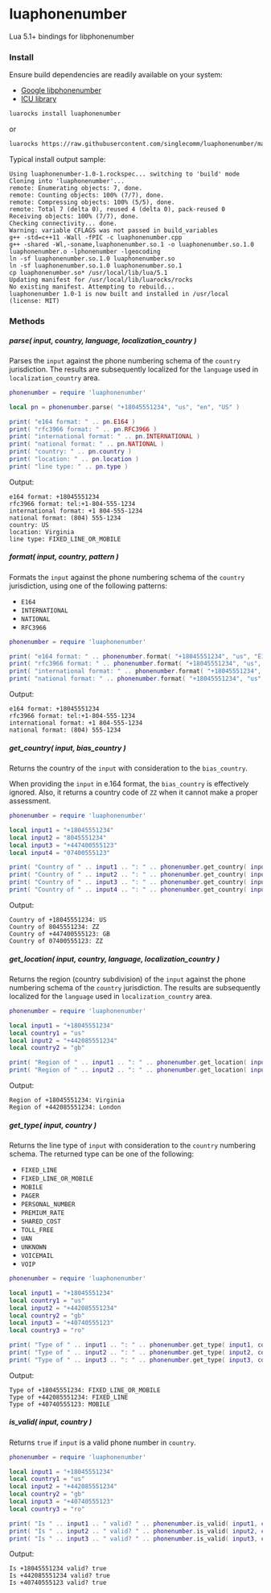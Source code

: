 # luaphonenumber
Lua 5.1+ bindings for libphonenumber

### Install
Ensure build dependencies are readily available on your system:
* [Google libphonenumber](https://github.com/googlei18n/libphonenumber)
* [ICU library](http://site.icu-project.org/)

```sh
luarocks install luaphonenumber
```

or

```sh
luarocks https://raw.githubusercontent.com/singlecomm/luaphonenumber/master/luaphonenumber-1.0-1.rockspec
```

Typical install output sample:
```
Using luaphonenumber-1.0-1.rockspec... switching to 'build' mode
Cloning into 'luaphonenumber'...
remote: Enumerating objects: 7, done.
remote: Counting objects: 100% (7/7), done.
remote: Compressing objects: 100% (5/5), done.
remote: Total 7 (delta 0), reused 4 (delta 0), pack-reused 0
Receiving objects: 100% (7/7), done.
Checking connectivity... done.
Warning: variable CFLAGS was not passed in build_variables
g++ -std=c++11 -Wall -fPIC -c luaphonenumber.cpp
g++ -shared -Wl,-soname,luaphonenumber.so.1 -o luaphonenumber.so.1.0 luaphonenumber.o -lphonenumber -lgeocoding
ln -sf luaphonenumber.so.1.0 luaphonenumber.so
ln -sf luaphonenumber.so.1.0 luaphonenumber.so.1
cp luaphonenumber.so* /usr/local/lib/lua/5.1
Updating manifest for /usr/local/lib/luarocks/rocks
No existing manifest. Attempting to rebuild...
luaphonenumber 1.0-1 is now built and installed in /usr/local (license: MIT)
```

### Methods

##### parse( input, country, language, localization_country )

Parses the `input` against the phone numbering schema of the `country` jurisdiction. The results are subsequently localized for the `language` used in `localization_country` area.

```lua
phonenumber = require 'luaphonenumber'

local pn = phonenumber.parse( "+18045551234", "us", "en", "US" )

print( "e164 format: " .. pn.E164 )
print( "rfc3966 format: " .. pn.RFC3966 )
print( "international format: " .. pn.INTERNATIONAL )
print( "national format: " .. pn.NATIONAL )
print( "country: " .. pn.country )
print( "location: " .. pn.location )
print( "line type: " .. pn.type )
```

Output:

```
e164 format: +18045551234
rfc3966 format: tel:+1-804-555-1234
international format: +1 804-555-1234
national format: (804) 555-1234
country: US
location: Virginia
line type: FIXED_LINE_OR_MOBILE
```

##### format( input, country, pattern )

Formats the `input` against the phone numbering schema of the `country` jurisdiction, using one of the following patterns:
* `E164`
* `INTERNATIONAL`
* `NATIONAL`
* `RFC3966`

```lua
phonenumber = require 'luaphonenumber'

print( "e164 format: " .. phonenumber.format( "+18045551234", "us", "E164" ) )
print( "rfc3966 format: " .. phonenumber.format( "+18045551234", "us", "RFC3966" ) )
print( "international format: " .. phonenumber.format( "+18045551234", "us", "INTERNATIONAL" ) )
print( "national format: " .. phonenumber.format( "+18045551234", "us", "NATIONAL" ) )
```

Output:

```
e164 format: +18045551234
rfc3966 format: tel:+1-804-555-1234
international format: +1 804-555-1234
national format: (804) 555-1234
```

##### get_country( input, bias_country )

Returns the country of the `input` with consideration to the `bias_country`.

When providing the `input` in e.164 format, the `bias_country` is effectively ignored. Also, it returns a country code of `ZZ` when it cannot make a proper assessment.

```lua
phonenumber = require 'luaphonenumber'

local input1 = "+18045551234"
local input2 = "8045551234"
local input3 = "+447400555123"
local input4 = "07400555123"

print( "Country of " .. input1 .. ": " .. phonenumber.get_country( input1, "us" ) )
print( "Country of " .. input2 .. ": " .. phonenumber.get_country( input2, "us" ) )
print( "Country of " .. input3 .. ": " .. phonenumber.get_country( input3, "us" ) )
print( "Country of " .. input4 .. ": " .. phonenumber.get_country( input4, "us" ) )
```

Output:

```
Country of +18045551234: US
Country of 8045551234: ZZ
Country of +447400555123: GB
Country of 07400555123: ZZ
```

##### get_location( input, country, language, localization_country )

Returns the region (country subdivision) of the `input` against the phone numbering schema of the `country` jurisdiction. The results are subsequently localized for the `language` used in `localization_country` area.

```lua
phonenumber = require 'luaphonenumber'

local input1 = "+18045551234"
local country1 = "us"
local input2 = "+442085551234"
local country2 = "gb"

print( "Region of " .. input1 .. ": " .. phonenumber.get_location( input1, country1, "en", "US" ) )
print( "Region of " .. input2 .. ": " .. phonenumber.get_location( input2, country2, "en", "US" ) )
```

Output:

```
Region of +18045551234: Virginia
Region of +442085551234: London
```

##### get_type( input, country )

Returns the line type of `input` with consideration to the `country` numbering schema. The returned type can be one of the following:
* `FIXED_LINE `
* `FIXED_LINE_OR_MOBILE `
* `MOBILE `
* `PAGER `
* `PERSONAL_NUMBER `
* `PREMIUM_RATE `
* `SHARED_COST `
* `TOLL_FREE `
* `UAN `
* `UNKNOWN `
* `VOICEMAIL `
* `VOIP `

```lua
phonenumber = require 'luaphonenumber'

local input1 = "+18045551234"
local country1 = "us"
local input2 = "+442085551234"
local country2 = "gb"
local input3 = "+40740555123"
local country3 = "ro"

print( "Type of " .. input1 .. ": " .. phonenumber.get_type( input1, country1 ) )
print( "Type of " .. input2 .. ": " .. phonenumber.get_type( input2, country2 ) )
print( "Type of " .. input3 .. ": " .. phonenumber.get_type( input3, country3 ) )
```

Output:

```
Type of +18045551234: FIXED_LINE_OR_MOBILE
Type of +442085551234: FIXED_LINE
Type of +40740555123: MOBILE
```

##### is_valid( input, country )

Returns `true` if `input` is a valid phone number in `country`.

```lua
phonenumber = require 'luaphonenumber'

local input1 = "+18045551234"
local country1 = "us"
local input2 = "+442085551234"
local country2 = "gb"
local input3 = "+40740555123"
local country3 = "ro"

print( "Is " .. input1 .. " valid? " .. phonenumber.is_valid( input1, country1 ) )
print( "Is " .. input2 .. " valid? " .. phonenumber.is_valid( input2, country2 ) )
print( "Is " .. input3 .. " valid? " .. phonenumber.is_valid( input3, country3 ) )
```

Output:

```
Is +18045551234 valid? true
Is +442085551234 valid? true
Is +40740555123 valid? true
```
